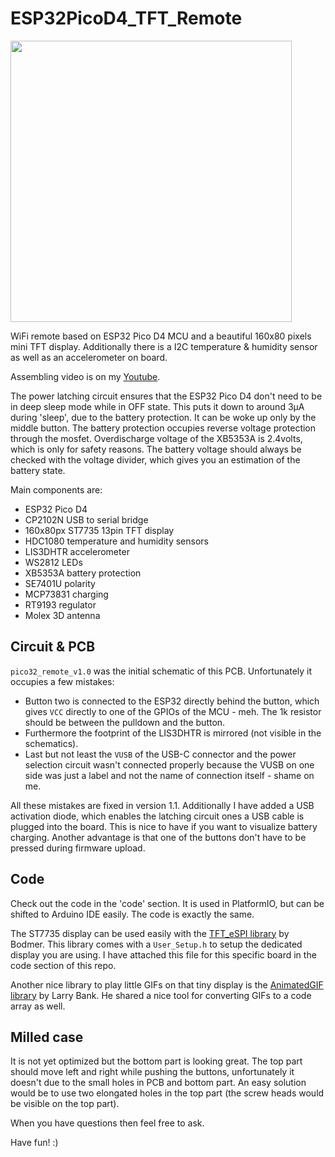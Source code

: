 # ESP32PicoD4_TFT_Remote

<img src="docs/picoremote.JPG" width="450px"></a>

WiFi remote based on ESP32 Pico D4 MCU and a beautiful 160x80 pixels mini TFT display. Additionally there is a I2C temperature & humidity sensor as well as an accelerometer on board.

Assembling video is on my [Youtube](https://youtu.be/5vRy--YCx7k).

The power latching circuit ensures that the ESP32 Pico D4 don't need to be in deep sleep mode while in OFF state. This puts it down to around 3µA during 'sleep', due to the battery protection. It can be woke up only by the middle button. The battery protection occupies reverse voltage protection through the mosfet. Overdischarge voltage of the XB5353A is 2.4volts, which is only for safety reasons. The battery voltage should always be checked with the voltage divider, which gives you an estimation of the battery state.

Main components are:
- ESP32 Pico D4
- CP2102N USB to serial bridge
- 160x80px ST7735 13pin TFT display
- HDC1080 temperature and humidity sensors
- LIS3DHTR accelerometer
- WS2812 LEDs
- XB5353A battery protection
- SE7401U polarity
- MCP73831 charging
- RT9193 regulator
- Molex 3D antenna

## Circuit & PCB

`pico32_remote_v1.0` was the initial schematic of this PCB. Unfortunately it occupies a few mistakes:
- Button two is connected to the ESP32 directly behind the button, which gives `VCC` directly to one of the GPIOs of the MCU - meh. The 1k resistor should be between the pulldown and the button.
- Furthermore the footprint of the LIS3DHTR is mirrored (not visible in the schematics).
- Last but not least the `VUSB` of the USB-C connector and the power selection circuit wasn't connected properly because the VUSB on one side was just a label and not the name of connection itself - shame on me.

All these mistakes are fixed in version 1.1. Additionally I have added a USB activation diode, which enables the latching circuit ones a USB cable is plugged into the board. This is nice to have if you want to visualize battery charging. Another advantage is that one of the buttons don't have to be pressed during firmware upload.

## Code

Check out the code in the 'code' section. It is used in PlatformIO, but can be shifted to Arduino IDE easily. The code is exactly the same.

The ST7735 display can be used easily with the [TFT_eSPI library](https://github.com/Bodmer/TFT_eSPI) by Bodmer. This library comes with a `User_Setup.h` to setup the dedicated display you are using. I have attached this file for this specific board in the code section of this repo.

Another nice library to play little GIFs on that tiny display is the [AnimatedGIF library](https://github.com/bitbank2/AnimatedGIF) by Larry Bank. He shared a nice tool for converting GIFs to a code array as well.

## Milled case

It is not yet optimized but the bottom part is looking great. The top part should move left and right while pushing the buttons, unfortunately it doesn't due to the small holes in PCB and bottom part. An easy solution would be to use two elongated holes in the top part (the screw heads would be visible on the top part).

When you have questions then feel free to ask.

Have fun! :)
